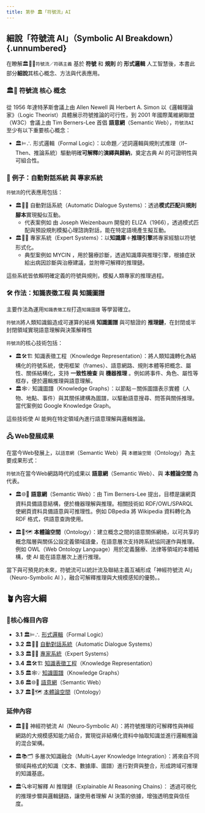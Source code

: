 ```yaml
---
title: 第參 🏛️「符號流」AI
---
```

## 細說「符號流 AI」（Symbolic AI Breakdown）{.unnumbered}

在瞭解🏛️🎏🏮`符號流／符碼主義` 基於 **符號** 和 **規則** 的 **形式邏輯** 人工智慧後，本書此部分**細說**其核心概念、方法與代表應用。

### 🏛️🔷 符號流 核心 概念

從 1956 年達特茅斯會議上由 Allen Newell 與 Herbert A. Simon 以《邏輯理論家》（Logic Theorist）具體展示符號推論的可行性，到 2001 年國際萬維網聯盟（W3C）會議上由 Tim Berners-Lee 首倡 **語意網**（Semantic Web），`符號流AI` 至少有以下重要核心概念：

* 🏛️⊨∴ 形式邏輯（Formal Logic）：以命題／述詞邏輯與規則式推理（If–Then、推論系統）驅動明確**可解釋**的**演繹與歸納**，奠定古典 AI 的可證明性與可組合性。


###  🤖 例子：自動對話系統 與 專家系統

`符號流`的代表應用包括：

* 🏛️🤖💬 自動對話系統（Automatic Dialogue Systems）：透過**模式匹配**與**規則腳本**實現擬似互動。
	* 代表案例如 由 Joseph Weizenbaum 開發的 ELIZA（1966），透過模式匹配與預設規則模擬心理諮詢對話，能在特定語境產生擬互動。
* 🏛️🎁🧠 專家系統（Expert Systems）：以**知識庫**＋**推理引擎**將專家經驗以符號形式化。
	* 典型案例如 MYCIN ，用於醫療診斷，透過知識庫與推理引擎，根據症狀給出病因診斷與治療建議，並附帶可解釋的推理鏈。

這些系統皆依賴明確定義的符號與規則，模擬人類專家的推理過程。

### 🛠️ 作法：知識表徵工程 與 知識圖譜

主要作法為運用`知識表徵工程`打造`知識圖譜` 等學習確立。

`符號流`將人類知識鍛造成可運算的結構 **知識圖譜** 與可驗證的 **推理鏈**，在封閉或半封閉領域實現語意理解與決策解釋性

`符號流`的核心技術包括：
* 🏛️🛠️🏗️ 知識表徵工程（Knowledge Representation）：將人類知識轉化為結構化的符號系統，使用框架（frames）、語意網路、規則本體等把概念、屬性、關係結構化，支持 **一致性檢查** 與 **機器推理** 。例如將事件、角色、屬性等框存，便於邏輯推理與語意理解。
* 🏛️🕸💡 知識圖譜（Knowledge Graphs）：以節點－關係圖譜表示實體（人物、地點、事件）與其關係建構為圖譜，以驅動語意搜尋、問答與關係推理。當代案例如 Google Knowledge Graph。

這些技術使 AI 能夠在特定領域內進行語意理解與邏輯推論。

### 🖧 Web發展成果

在當今Web發展上，以`語意網`（Semantic Web）與 `本體論空間`（Ontology）為主要成果形式：

`符號流`在當今Web網路時代的成果以 **語意網**（Semantic Web）、與 **本體論空間** 為代表。

- 🏛️🌐🔗  **語意網**（Semantic Web）：由 Tim Berners-Lee 提出，目標是讓網頁資料具備語意結構，便於機器理解與推理。相關技術如 RDF/OWL/SPARQL 使網頁資料具備語意與可推理性。例如 DBpedia 將 Wikipedia 資料轉化為 RDF 格式，供語意查詢使用。
    
- 🏛️🌌🗺️  **本體論空間**（Ontology）：建立概念之間的語意關係網絡，以可共享的概念階層與關係公設定義領域語彙，在語意層次支持跨系統協同運作與推理。例如 OWL（Web Ontology Language）用於定義醫療、法律等領域的本體結構，使 AI 能在語意層次上進行推理。

當下與可預見的未來，符號流可以統計流及聯結主義互補形成「神經符號流 AI」（Neuro-Symbolic AI ），融合可解釋推理與大規模感知的優勢。。

## 🪴內容大綱

### 🌰核心條目內容

* **3.1** 🏛️⊨∴ [形式邏輯](03-01-formal_logic.zh-hant)（Formal Logic）
* **3.2** 🏛️🤖💬 [自動對話系統](03-02-automatic_dialogue_systems.zh-hant)（Automatic Dialogue Systems）
* **3.3** 🏛️🎁🧠 [專家系統](03-03-expert_systems.zh-hant)（Expert Systems）
* **3.4** 🏛️🛠️🏗️ [知識表徵工程](03-04-knowledge_representation.zh-hant)（Knowledge Representation）
* **3.5** 🏛️🕸💡 [知識圖譜](03-04-knowledge_representation.zh-hant)（Knowledge Graphs）
* **3.6** 🏛️🌐🔗 [語意網](03-06-semantic_web.zh-hant)（Semantic Web）
* **3.7** 🏛️🌌🗺️ [本體論空間](03-07-ontology.zh-hant)（Ontology）

### 延伸內容
- 🏛️🤝🧠 神經符號流 AI（Neuro‑Symbolic AI）：將符號推理的可解釋性與神經網路的大規模感知能力結合，實現從非結構化資料中抽取知識並進行邏輯推論的混合架構。
    
- 🏛️📚🗂️ 多層次知識融合（Multi‑Layer Knowledge Integration）：將來自不同領域與格式的知識（文本、數據庫、圖譜）進行對齊與整合，形成跨域可推理的知識基底。
    
- 🏛️🔍🕸可解釋 AI 推理鏈（Explainable AI Reasoning Chains）： 透過可視化的推理步驟與邏輯鏈路，讓使用者理解 AI 決策的依據，增強透明度與信任度。
